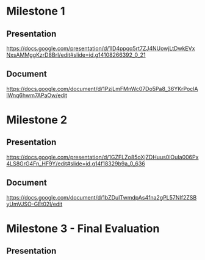 # Milestone 1

## Presentation
https://docs.google.com/presentation/d/1lD4ppqq5rt7ZJ4NUowjLtDwkEVxNxsAMMggKzrD8BrI/edit#slide=id.g14108266392_0_21

## Document
https://docs.google.com/document/d/1PzjLmFMnWc07Do5Pa8_36YKrPoclAlWnq6hwm7APaOw/edit

# Milestone 2

## Presentation
https://docs.google.com/presentation/d/1GZFLZo85oXjZDHuus0lOuIa006Px4LS8GrG4Fn_HF9Y/edit#slide=id.g14f18329b9a_0_636

## Document
https://docs.google.com/document/d/1bZDuITwmdpAs4fna2gPL57NIf2ZSByUmVJSO-GEt02I/edit

# Milestone 3 - Final Evaluation

## Presentation



